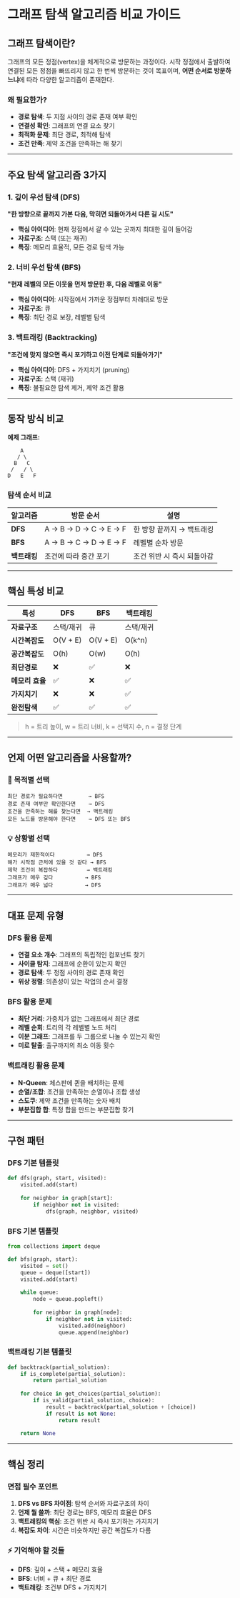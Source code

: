 # 그래프 탐색 알고리즘 비교 가이드

## 그래프 탐색이란?

그래프의 모든 정점(vertex)을 체계적으로 방문하는 과정이다. 시작 정점에서 출발하여 연결된 모든 정점을 빠뜨리지 않고 한 번씩 방문하는 것이 목표이며, **어떤 순서로 방문하느냐**에 따라 다양한 알고리즘이 존재한다.

### 왜 필요한가?
- **경로 탐색**: 두 지점 사이의 경로 존재 여부 확인
- **연결성 확인**: 그래프의 연결 요소 찾기
- **최적화 문제**: 최단 경로, 최적해 탐색
- **조건 만족**: 제약 조건을 만족하는 해 찾기

---

## 주요 탐색 알고리즘 3가지

### 1. 깊이 우선 탐색 (DFS)
**"한 방향으로 끝까지 가본 다음, 막히면 되돌아가서 다른 길 시도"**

- **핵심 아이디어**: 현재 정점에서 갈 수 있는 곳까지 최대한 깊이 들어감
- **자료구조**: 스택 (또는 재귀)
- **특징**: 메모리 효율적, 모든 경로 탐색 가능

### 2. 너비 우선 탐색 (BFS)
**"현재 레벨의 모든 이웃을 먼저 방문한 후, 다음 레벨로 이동"**

- **핵심 아이디어**: 시작점에서 가까운 정점부터 차례대로 방문
- **자료구조**: 큐
- **특징**: 최단 경로 보장, 레벨별 탐색

### 3. 백트래킹 (Backtracking)
**"조건에 맞지 않으면 즉시 포기하고 이전 단계로 되돌아가기"**

- **핵심 아이디어**: DFS + 가지치기 (pruning)
- **자료구조**: 스택 (재귀)
- **특징**: 불필요한 탐색 제거, 제약 조건 활용

---

## 동작 방식 비교

**예제 그래프:**
```
    A
   / \
  B   C
 /   / \
D   E   F
```

### 탐색 순서 비교
| 알고리즘 | 방문 순서 | 설명 |
|---------|-----------|------|
| **DFS** | A → B → D → C → E → F | 한 방향 끝까지 → 백트래킹 |
| **BFS** | A → B → C → D → E → F | 레벨별 순차 방문 |
| **백트래킹** | 조건에 따라 중간 포기 | 조건 위반 시 즉시 되돌아감 |

---

## 핵심 특성 비교

| 특성 | DFS | BFS | 백트래킹 |
|-----|-----|-----|---------|
| **자료구조** | 스택/재귀 | 큐 | 스택/재귀 |
| **시간복잡도** | O(V + E) | O(V + E) | O(k^n) |
| **공간복잡도** | O(h) | O(w) | O(h) |
| **최단경로** | ❌ | ✅ | ❌ |
| **메모리 효율** | ✅ | ❌ | ✅ |
| **가지치기** | ❌ | ❌ | ✅ |
| **완전탐색** | ✅ | ✅ | ✅ |

> h = 트리 높이, w = 트리 너비, k = 선택지 수, n = 결정 단계

---

## 언제 어떤 알고리즘을 사용할까?

### 🎯 목적별 선택
```
최단 경로가 필요하다면        → BFS
경로 존재 여부만 확인한다면    → DFS  
조건을 만족하는 해를 찾는다면  → 백트래킹
모든 노드를 방문해야 한다면    → DFS 또는 BFS
```

### 💡 상황별 선택
```
메모리가 제한적이다          → DFS
해가 시작점 근처에 있을 것 같다 → BFS  
제약 조건이 복잡하다         → 백트래킹
그래프가 매우 깊다          → BFS
그래프가 매우 넓다          → DFS
```

---

## 대표 문제 유형

### DFS 활용 문제
- **연결 요소 개수**: 그래프의 독립적인 컴포넌트 찾기
- **사이클 탐지**: 그래프에 순환이 있는지 확인
- **경로 탐색**: 두 정점 사이의 경로 존재 확인
- **위상 정렬**: 의존성이 있는 작업의 순서 결정

### BFS 활용 문제
- **최단 거리**: 가중치가 없는 그래프에서 최단 경로
- **레벨 순회**: 트리의 각 레벨별 노드 처리
- **이분 그래프**: 그래프를 두 그룹으로 나눌 수 있는지 확인
- **미로 탈출**: 출구까지의 최소 이동 횟수

### 백트래킹 활용 문제
- **N-Queen**: 체스판에 퀸을 배치하는 문제
- **순열/조합**: 조건을 만족하는 순열이나 조합 생성
- **스도쿠**: 제약 조건을 만족하는 숫자 배치
- **부분집합 합**: 특정 합을 만드는 부분집합 찾기

---

## 구현 패턴

### DFS 기본 템플릿
```python
def dfs(graph, start, visited):
    visited.add(start)
    
    for neighbor in graph[start]:
        if neighbor not in visited:
            dfs(graph, neighbor, visited)
```

### BFS 기본 템플릿
```python
from collections import deque

def bfs(graph, start):
    visited = set()
    queue = deque([start])
    visited.add(start)
    
    while queue:
        node = queue.popleft()
        
        for neighbor in graph[node]:
            if neighbor not in visited:
                visited.add(neighbor)
                queue.append(neighbor)
```

### 백트래킹 기본 템플릿
```python
def backtrack(partial_solution):
    if is_complete(partial_solution):
        return partial_solution
    
    for choice in get_choices(partial_solution):
        if is_valid(partial_solution, choice):
            result = backtrack(partial_solution + [choice])
            if result is not None:
                return result
    
    return None
```

---

## 핵심 정리

### 면접 필수 포인트
1. **DFS vs BFS 차이점**: 탐색 순서와 자료구조의 차이
2. **언제 뭘 쓸까**: 최단 경로는 BFS, 메모리 효율은 DFS
3. **백트래킹의 핵심**: 조건 위반 시 즉시 포기하는 가지치기
4. **복잡도 차이**: 시간은 비슷하지만 공간 복잡도가 다름

### ⚡ 기억해야 할 것들
- **DFS**: 깊이 + 스택 + 메모리 효율
- **BFS**: 너비 + 큐 + 최단 경로
- **백트래킹**: 조건부 DFS + 가지치기